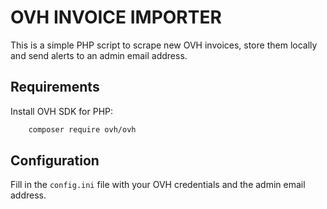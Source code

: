 # OVH INVOICE IMPORTER

This is a simple PHP script to scrape new OVH invoices, store them locally and send alerts to an admin email address.

## Requirements

Install OVH SDK for PHP:

```bash
    composer require ovh/ovh
```

## Configuration

Fill in the `config.ini` file with your OVH credentials and the admin email address.

